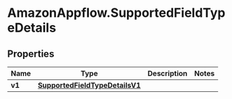 # AmazonAppflow.SupportedFieldTypeDetails

## Properties

Name | Type | Description | Notes
------------ | ------------- | ------------- | -------------
**v1** | [**SupportedFieldTypeDetailsV1**](SupportedFieldTypeDetailsV1.md) |  | 


